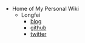 - Home of My Personal Wiki
	- Longfei
		- [blog](https://longfeis.me/)
		- [github](https://github.com/oops-lgtm)
		- [twitter](https://twitter.com/longfei1bot)